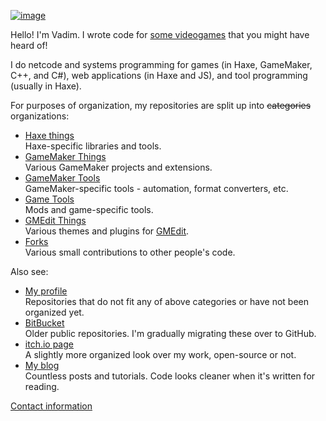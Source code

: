 [![image](https://user-images.githubusercontent.com/731492/96005060-c1fbc600-0e44-11eb-80cd-f0aa4af84d60.png)](https://yal.cc/works)

Hello! I'm Vadim. I wrote code for [some videogames](https://yal.cc/works) that you might have heard of!

I do netcode and systems programming for games (in Haxe, GameMaker, C++, and C#), web applications (in Haxe and JS), and tool programming (usually in Haxe).

For purposes of organization, my repositories are split up into ~~categories~~ organizations:

- [Haxe things](https://github.com/YAL-Haxe)  
  Haxe-specific libraries and tools.
- [GameMaker Things](https://github.com/YAL-GameMaker)  
  Various GameMaker projects and extensions.
- [GameMaker Tools](https://github.com/YAL-GameMaker-Tools)  
  GameMaker-specific tools - automation, format converters, etc.
- [Game Tools](https://github.com/YAL-Game-Tools)  
  Mods and game-specific tools.
- [GMEdit Things](https://github.com/YAL-GMEdit)  
  Various themes and plugins for [GMEdit](https://github.com/YellowAfterlife/GMEdit/).
- [Forks](https://github.com/YAL-Forks)  
  Various small contributions to other people's code.

Also see:

- [My profile](https://github.com/YellowAfterlife?tab=repositories)  
  Repositories that do not fit any of above categories or have not been organized yet.
- [BitBucket](https://bitbucket.org/yal_cc/)  
  Older public repositories. I'm gradually migrating these over to GitHub.
- [itch.io page](https://yellowafterlife.itch.io/)  
  A slightly more organized look over my work, open-source or not.
- [My blog](https://yal.cc)  
  Countless posts and tutorials. Code looks cleaner when it's written for reading.

[Contact information](https://yal.cc/about/)
